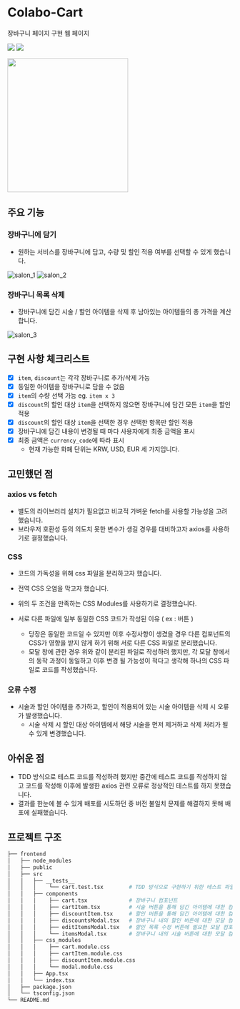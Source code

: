 # Colabo-Cart
장바구니 페이지 구현 웹 페이지

<img src="https://img.shields.io/badge/React-61DAFB?style=flat-square&logo=React&logoColor=white"/> <img src="https://img.shields.io/badge/TypeScript-3178C6?style=flat-square&logo=JavaScript&logoColor=white"/>

<img src="https://github.com/SE0116/Colabo-Cart/assets/87646738/8e1f79d6-a58f-4b18-ba05-2274ad932861" width="270" height="300">
 

## 주요 기능
### 장바구니에 담기
- 원하는 서비스를 장바구니에 담고, 수량 및 할인 적용 여부를 선택할 수 있게 했습니다.

![salon_1](https://github.com/SE0116/Colabo-Cart/assets/87646738/cfa26d90-f89c-4bcc-ae83-e9fdfa4afbd6)
![salon_2](https://github.com/SE0116/Colabo-Cart/assets/87646738/76eef002-50e3-4c81-9e66-3e94c56d615f)

### 장바구니 목록 삭제
- 장바구니에 담긴 시술 / 할인 아이템을 삭제 후 남아있는 아이템들의 총 가격을 계산합니다.

![salon_3](https://github.com/SE0116/Colabo-Cart/assets/87646738/f785e4c2-73b2-4387-bd3b-29f22e508ccb)


## 구현 사항 체크리스트
- [x] `item`, `discount`는 각각 장바구니로 추가/삭제 가능
- [x] 동일한 아이템을 장바구니로 담을 수 없음
- [x] `item`의 수량 선택 가능 eg. `item x 3`
- [x] `discount`의 할인 대상 `item`을 선택하지 않으면 장바구니에 담긴 모든 `item`을 할인 적용
- [x] `discount`의 할인 대상 `item`을 선택한 경우 선택한 항목만 할인 적용
- [x] 장바구니에 담긴 내용이 변경될 때 마다 사용자에게 최종 금액을 표시
- [x] 최종 금액은 `currency_code`에 따라 표시
  - 현재 가능한 화폐 단위는 KRW, USD, EUR 세 가지입니다.


## 고민했던 점
### axios vs fetch
- 별도의 라이브러리 설치가 필요없고 비교적 가벼운 fetch를 사용할 가능성을 고려했습니다.
- 브라우저 호환성 등의 의도치 못한 변수가 생길 경우를 대비하고자 axios를 사용하기로 결정했습니다.

### CSS
- 코드의 가독성을 위해 css 파일을 분리하고자 했습니다.
- 전역 CSS 오염을 막고자 했습니다.  
- 위의 두 조건을 만족하는 CSS Modules를 사용하기로 결정했습니다.

- 서로 다른 파일에 일부 동일한 CSS 코드가 작성된 이유 ( ex : 버튼 )
  - 당장은 동일한 코드일 수 있지만 이후 수정사항이 생겼을 경우 다른 컴포넌트의 CSS가 영향을 받지 않게 하기 위해 서로 다른 CSS 파일로 분리했습니다.
  - 모달 창에 관한 경우 위와 같이 분리된 파일로 작성하려 했지만, 각 모달 창에서의 동작 과정이 동일하고 이후 변경 될 가능성이 적다고 생각해 하나의 CSS 파일로 코드를 작성했습니다.

### 오류 수정
- 시술과 할인 아이템을 추가하고, 할인이 적용되어 있는 시술 아이템을 삭제 시 오류가 발생했습니다.
  - 시술 삭제 시 할인 대상 아이템에서 해당 시술을 먼저 제거하고 삭제 처리가 될 수 있게 변경했습니다.


## 아쉬운 점
- TDD 방식으로 테스트 코드를 작성하려 했지만 중간에 테스트 코드를 작성하지 않고 코드를 작성해 이후에 발생한 axios 관련 오류로 정상적인 테스트를 하지 못했습니다.
- 결과를 한눈에 볼 수 있게 배포를 시도하던 중 버전 불일치 문제를 해결하지 못해 배포에 실패했습니다.


## 프로젝트 구조
```bash
├── frontend
│   ├── node_modules
│   ├── public
│   ├── src
│   │   ├── __tests__
│   │   │    └── cart.test.tsx        # TDD 방식으로 구현하기 위한 테스트 파일
│   │   ├── components
│   │   │    ├── cart.tsx             # 장바구니 컴포넌트
│   │   │    ├── cartItem.tsx         # 시술 버튼을 통해 담긴 아이템에 대한 컴포넌트
│   │   │    ├── discountItem.tsx     # 할인 버튼을 통해 담긴 아이템에 대한 컴포넌트
│   │   │    ├── discountsModal.tsx   # 장바구니 내의 할인 버튼에 대한 모달 컴포넌트
│   │   │    ├── editItemsModal.tsx   # 할인 목록 수정 버튼에 필요한 모달 컴포넌트
│   │   │    └── itemsModal.tsx       # 장바구니 내의 시술 버튼에 대한 모달 컴포넌트
│   │   ├── css_modules
│   │   │    ├── cart.module.css 
│   │   │    ├── cartItem.module.css 
│   │   │    ├── discountItem.module.css 
│   │   │    └── modal.module.css 
│   │   ├── App.tsx
│   │   └── index.tsx
│   ├── package.json
│   └── tsconfig.json
└── README.md
``` 